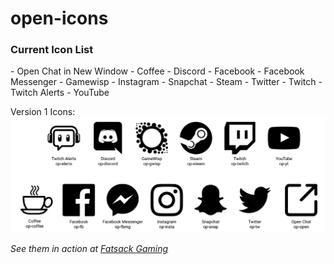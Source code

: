 # open-icons

<h3>Current Icon List</h3>
- Open Chat in New Window
- Coffee
- Discord
- Facebook
- Facebook Messenger
- Gamewisp
- Instagram
- Snapchat
- Steam
- Twitter
- Twitch
- Twitch Alerts
- YouTube

Version 1 Icons:
![image of current icons](https://github.com/archgirl/open-icons/blob/master/PROMO.jpg?raw=true)

*See them in action at [Fatsack Gaming](www.fatsackgaming.com)*